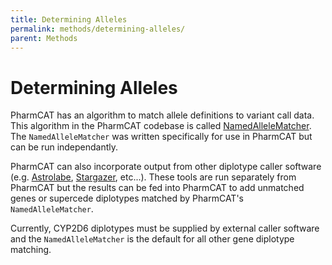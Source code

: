 ```yaml
---
title: Determining Alleles
permalink: methods/determining-alleles/
parent: Methods
---
```

# Determining Alleles

PharmCAT has an algorithm to match allele definitions to variant call data. This algorithm in the PharmCAT codebase is called [NamedAlleleMatcher](NamedAlleleMatcher-101). The `NamedAlleleMatcher` was written specifically for use in PharmCAT but can be run independantly.

PharmCAT can also incorporate output from other diplotype caller software (e.g. [Astrolabe](https://www.childrensmercy.org/childrens-mercy-research-institute/research-areas/genomic-medicine-center/data-and-software-resources/), [Stargazer](https://stargazer.gs.washington.edu/stargazerweb/index.html), etc...). These tools are run separately from PharmCAT but the results can be fed into PharmCAT to add unmatched genes or supercede diplotypes matched by PharmCAT's `NamedAlleleMatcher`.

Currently, CYP2D6 diplotypes must be supplied by external caller software and the `NamedAlleleMatcher` is the default for all other gene diplotype matching.

